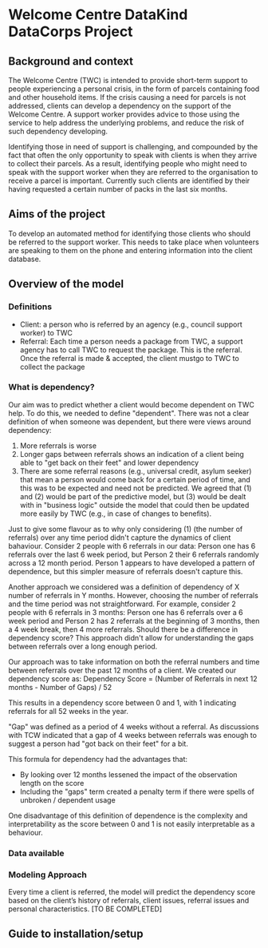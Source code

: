 # Welcome Centre DataKind DataCorps Project

## Background and context

The Welcome Centre (TWC) is intended to provide short-term support to people experiencing a personal crisis, in the form of parcels containing food and other household items. If the crisis causing a need for parcels is not addressed, clients can develop a dependency on the support of the Welcome Centre. A support worker provides advice to those using the service to help address the underlying problems, and reduce the risk of such dependency developing.

Identifying those in need of support is challenging, and compounded by the fact that often the only opportunity to speak with clients is when they arrive to collect their parcels. As a result, identifying people who might need to speak with the support worker when they are referred to the organisation to receive a parcel is important. Currently such clients are identified by their having requested a certain number of packs in the last six months.

## Aims of the project

To develop an automated method for identifying those clients who should be referred to the support worker. This needs to take place when volunteers are speaking to them on the phone and entering information into the client database. 

## Overview of the model

### Definitions

* Client: a person who is referred by an agency (e.g., council support worker) to TWC
* Referral: Each time a person needs a package from TWC, a support agency has to call TWC to request the package. This is the referral. Once the referral is made & accepted, the client mustgo to TWC to collect the package

### What is dependency?
   
Our aim was to predict whether a client would become dependent on TWC help. To do this, we needed to define "dependent". There was not a clear definition of when someone was dependent, but there were views around dependency:
   1. More referrals is worse
   2. Longer gaps between referrals shows an indication of a client being able to "get back on their feet" and lower dependency
   3. There are some referral reasons (e.g., universal credit, asylum seeker) that mean a person would come back for a certain period of time, and this was to be expected and need not be predicted.
We agreed that (1) and (2) would be part of the predictive model, but (3) would be dealt with in "business logic" outside the model that could then be updated more easily by TWC (e.g., in case of changes to benefits).

Just to give some flavour as to why only considering (1) (the number of referrals) over any time period didn't capture the dynamics of client bahaviour. Consider 2 people with 6 referrals in our data: Person one has 6 referrals over the last 6 week period, but Person 2 their 6 referrals randomly across a 12 month period. Person 1 appears to have developed a pattern of dependence, but this simpler measure of referrals doesn't capture this.

Another approach we considered was a definition of dependency of X number of referrals in Y months. However, choosing the number of referrals and the time period was not straightforward. For example, consider 2 people with 6 referrals in 3 months: Person one has 6 referrals over a 6 week period and Person 2 has 2 referrals at the beginning of 3 months, then a 4 week break, then 4 more referrals. Should there be a difference in dependency score? This approach didn't allow for understanding the gaps between referrals over a long enough period.

Our approach was to take information on both the referral numbers and time between referrals over the past 12 months of a client. We created our dependency score as:
Dependency Score = (Number of Referrals in next 12 months - Number of Gaps) / 52

This results in a dependency score between 0 and 1, with 1 indicating referrals for all 52 weeks in the year.

"Gap" was defined as a period of 4 weeks without a referral. As discussions with TCW indicated that a gap of 4 weeks between referrals was enough to suggest a person had "got back on their feet" for a bit. 

This formula for dependency had the advantages that:
   * By looking over 12 months lessened the impact of the observation length on the score
   * Including the "gaps" term created a penalty term if there were spells of unbroken / dependent usage
   
One disadvantage of this definition of dependence is the complexity and interpretability as the score between 0 and 1 is not easily interpretable as a behaviour.
    
### Data available

### Modeling Approach

Every time a client is referred, the model will predict the dependency score based on the client’s history of referrals, client issues, referral issues and personal characteristics.
[TO BE COMPLETED]

## Guide to installation/setup

